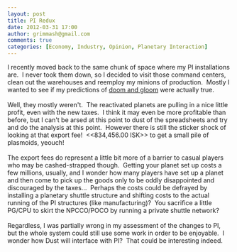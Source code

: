 ```yaml
---
layout: post
title: PI Redux
date: 2012-03-31 17:00
author: grimmash@gmail.com
comments: true
categories: [Economy, Industry, Opinion, Planetary Interaction]
---
```

I recently moved back to the same chunk of space where my PI installations are. &nbsp;I never took them down, so I decided to visit those command centers, clean out the warehouses and reemploy my minions of production. &nbsp;Mostly I wanted to see if my predictions of <a href="http://69.89.31.225/~grimmash/2011/12/01/pi-changes-the-carebear-version/" target="_blank">doom and gloom</a>&nbsp;were actually true.<br /><br />Well, they mostly weren't. &nbsp;The reactivated planets are pulling in a nice little profit, even with the new taxes. &nbsp;I think it may even be more profitable than before, but I can't be arsed at this point to dust of the spreadsheets and try and do the analysis at this point. &nbsp;However there is still the sticker shock of looking at that export fee! &nbsp;&lt;&lt;834,456.00 ISK&gt;&gt; to get a small pile of plasmoids, yeouch!<br /><br />The export fees do represent a little bit more of a barrier to casual players who may be cashed-strapped though. &nbsp;Getting your planet set up costs a few millions, usually, and I wonder how many players have set up a planet and then come to pick up the goods only to be oddly disappointed and discouraged by the taxes... &nbsp;Perhaps the costs could be defrayed by installing a planetary shuttle structure and shifting costs to the actual running of the PI structures (like manufacturing)? &nbsp;You sacrifice a little PG/CPU to skirt the NPCCO/POCO by running a private shuttle network?<br /><br />Regardless, I was partially wrong in my assessment of the changes to PI, but the whole system could still use some work in order to be enjoyable. &nbsp;I wonder how Dust will interface with PI? &nbsp;That could be interesting indeed.
